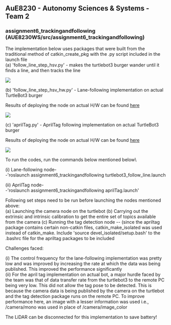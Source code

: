 ## AuE8230 - Autonomy Sciences & Systems - Team 2

### assignment6_trackingandfollowing (AUE8230WS/src/assignment6_trackingandfollowing)

The implementation below uses packages that were built from the traditional method of catkin_create_pkg with the .py script included in the launch file<br /> 
(a) 'follow_line_step_hsv.py' - makes the turtlebot3 burger wander until it finds a line, and then tracks the line

![](https://github.com/vasudevpurohit/AUE8230Spring22_Team2/blob/master/AUE8230_WS/src/assignment6_trackingandfollowing/videos/lineFollowing.gif)

(b) 'follow_line_step_hsv_hw.py' - Lane-following implementation on actual TurtleBot3 burger

Results of deploying the node on actual H/W can be found [here](https://drive.google.com/drive/folders/1fWwCdGmC59jA5oUrCSfM3Srx6M4Gqdbt)

![](https://github.com/vasudevpurohit/AUE8230Spring22_Team2/blob/master/AUE8230_WS/src/assignment6_trackingandfollowing/videos/lineFollowing_hw.gif)


(c) 'aprilTag.py' - AprilTag following implementation on actual TurtleBot3 burger

Results of deploying the node on actual H/W can be found [here](https://drive.google.com/drive/folders/1--Xq9xvodqCL1KsBRXHhZ6JZGmKQe2g9)

![](https://github.com/vasudevpurohit/AUE8230Spring22_Team2/blob/master/AUE8230_WS/src/assignment6_trackingandfollowing/videos/aprilTag_hw.gif)

To run the codes, run the commands below mentioned below\

(i) Lane-following node-\
-'roslaunch assignment6_trackingandfollowing turtlebot3_follow_line.launch

(ii) AprilTag node-\
-'roslaunch assignment6_trackingandfollowing aprilTag.launch'

Following set steps need to be run before launching the nodes mentioned above:\
(a) Launching the camera node on the turtlebot
(b) Carrying out the extrinsic and intrinsic calibration to get the entire set of topics available from the camera
(c) Running the tag detection node -- (since the apriltag package contains certain non-catkin files, catkin_make_isolated was used instead of catkin_make. Include 'source devel_isolated/setup.bash' to the .bashrc file for the apriltag packages to be included

Challenges faced:

(i)  The control frequency for the lane-following implementation was pretty low and was improved by increasing the rate at which the data was being published. This improved the performance significantly\
(ii) For the april tag implementation on actual bot, a major hurdle faced by the team was that of data transfer rate from the turtlebot3 to the remote PC being very low. This did not allow the tag pose to be detected. This is because the camera data is being published by the camera on the turtlebot and the tag detection package runs on the remote PC. To improve performance here, an image with a lesser information was used i.e., /camera/mono was used in place of /camera/image_color 

The LiDAR can be disconnected for this implementation to save battery!
